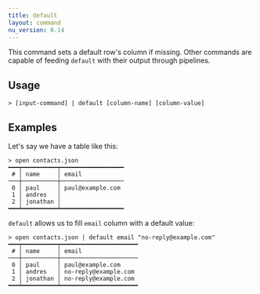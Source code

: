 ```yaml
---
title: default
layout: command
nu_version: 0.14
---
```


This command sets a default row's column if missing. Other commands are capable of feeding `default` with their output through pipelines.

## Usage
```shell
> [input-command] | default [column-name] [column-value]
```

## Examples

Let's say we have a table like this:

```shell
> open contacts.json
━━━┯━━━━━━━━━━┯━━━━━━━━━━━━━━━━━━
 # │ name     │ email
───┼──────────┼──────────────────
 0 │ paul     │ paul@example.com
 1 │ andres   │
 2 │ jonathan │
━━━┷━━━━━━━━━━┷━━━━━━━━━━━━━━━━━━
```

`default` allows us to fill `email` column with a default value:

```shell
> open contacts.json | default email "no-reply@example.com"
━━━┯━━━━━━━━━━┯━━━━━━━━━━━━━━━━━━━━━━
 # │ name     │ email
───┼──────────┼──────────────────────
 0 │ paul     │ paul@example.com
 1 │ andres   │ no-reply@example.com
 2 │ jonathan │ no-reply@example.com
━━━┷━━━━━━━━━━┷━━━━━━━━━━━━━━━━━━━━━━
```
